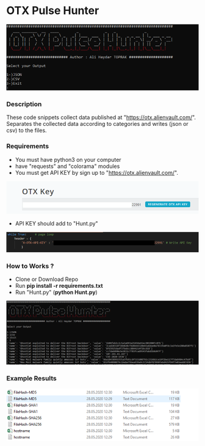# OTX Pulse Hunter

![OtxPulseHunter](ScreenShots/Capture.PNG)

### Description

These code snippets collect data published at "https://otx.alienvault.com/".
Separates the collected data according to categories and writes (json or csv) to the files.


### Requirements

- You must have python3 on your computer
- have "requests" and "colorama" modules
- You must get API KEY by sign up to "https://otx.alienvault.com/".

![api key](ScreenShots/apikey.PNG)

- API KEY should add to "Hunt.py"

![api key](ScreenShots/addapikey.png)

### How to Works ?

- Clone or Download Repo
- Run __pip install -r requirements.txt__
- Run "Hunt.py" (__python Hunt.py__)

![api key](ScreenShots/works.PNG)

### Example Results

![logs](ScreenShots/logs.PNG)